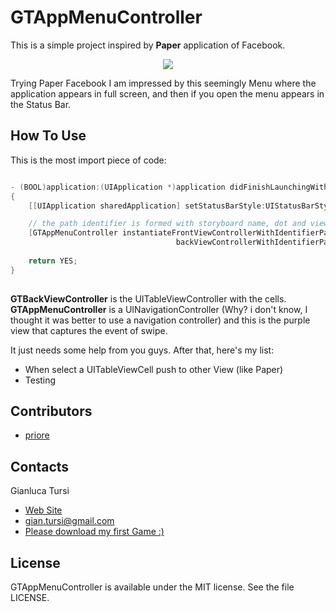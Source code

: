# GTAppMenuController

This is a simple project inspired by **Paper** application of Facebook.

<p align="center"><img src="https://github.com/priore/GTAppMenuController/blob/master/screen_animation.gif"/></p>

Trying Paper Facebook I am impressed by this seemingly Menu where the application appears in full screen, and then if you open the menu appears in the Status Bar.

## How To Use

This is the most import piece of code:

```objective-c

- (BOOL)application:(UIApplication *)application didFinishLaunchingWithOptions:(NSDictionary *)launchOptions
{
    [[UIApplication sharedApplication] setStatusBarStyle:UIStatusBarStyleLightContent];

    // the path identifier is formed with storyboard name, dot and viewcontroller identifier (eg: Main.mainviewcontroller)
    [GTAppMenuController instantiateFrontViewControllerWithIdentifierPath:@"Main.front"
                                     backViewControllerWithIdentifierPath:@"Main.back"];
    
    return YES;
}
 
```

**GTBackViewController** is the UITableViewController with the cells. **GTAppMenuController** is a UINavigationController (Why? i don't know, I thought it was better to use a navigation controller) and this is the purple view that captures the event of swipe.

It just needs some help from you guys. After that, here's my list:

- When select a UITableViewCell push to other View (like Paper)
- Testing

## Contributors
-  [priore](https://github.com/priore)

## Contacts

Gianluca Tursi

- <a href="http://www.gianlucatursi.com">Web Site</a>
- <a href="mailto:gian.tursi@gmail.com">gian.tursi@gmail.com</a>
- <a href="http://swish.gianlucatursi.com"> Please download my first Game :)</a>

## License

GTAppMenuController is available under the MIT license. See the file LICENSE.
